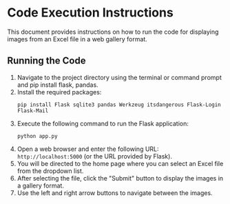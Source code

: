 # Code Execution Instructions

This document provides instructions on how to run the code for displaying images from an Excel file in a web gallery format.



## Running the Code
1. Navigate to the project directory using the terminal or command prompt and pip install flask, pandas.
2. Install the required packages:
   ```
   pip install Flask sqlite3 pandas Werkzeug itsdangerous Flask-Login Flask-Mail 
   ```
3. Execute the following command to run the Flask application:
   ```
   python app.py
   ```
4. Open a web browser and enter the following URL: `http://localhost:5000` (or the URL provided by Flask).
5. You will be directed to the home page where you can select an Excel file from the dropdown list.
6. After selecting the file, click the "Submit" button to display the images in a gallery format.
7. Use the left and right arrow buttons to navigate between the images.
